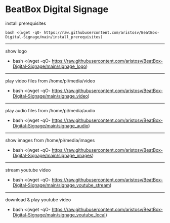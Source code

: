 # BeatBox Digital Signage

install prerequisites
```
bash <(wget -qO- https://raw.githubusercontent.com/aristosv/BeatBox-Digital-Signage/main/install_prerequisites)
```
---
show logo
- bash <(wget -qO- https://raw.githubusercontent.com/aristosv/BeatBox-Digital-Signage/main/signage_logo)

---
play video files from /home/pi/media/video
- bash <(wget -qO- https://raw.githubusercontent.com/aristosv/BeatBox-Digital-Signage/main/signage_video)

---
play audio files from /home/pi/media/audio
- bash <(wget -qO- https://raw.githubusercontent.com/aristosv/BeatBox-Digital-Signage/main/signage_audio)

---
show images from /home/pi/media/images
- bash <(wget -qO- https://raw.githubusercontent.com/aristosv/BeatBox-Digital-Signage/main/signage_images)

---
stream youtube video
- bash <(wget -qO- https://raw.githubusercontent.com/aristosv/BeatBox-Digital-Signage/main/signage_youtube_stream)

---
download & play youtube video
- bash <(wget -qO- https://raw.githubusercontent.com/aristosv/BeatBox-Digital-Signage/main/signage_youtube_local)
